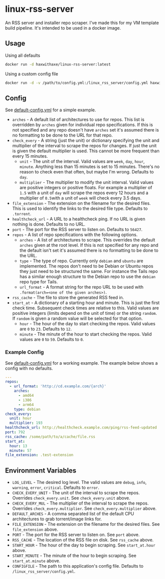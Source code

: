 # linux-rss-server
An RSS server and installer repo scraper. I've made this for my VM template build pipeline. It's intended to be used in a docker image.

## Usage
Using all defaults
```sh
docker run -d haxwithaxe/linux-rss-server:latest
```

Using a custom config file
```sh
docker run -d -v /path/to/config.yml:/linux_rss_server/config.yml haxwithaxe/linux-rss-server:latest
```

## Config
See [default-config.yml](default-config.yml) for a simple example.

- `arches` - A default list of architectures to use for repos. This list is overridden by `arches` given for individual repo specifications. If this is not specified and any repo doesn't have `arches` set it's assumed there is no formatting to be done to the URL for that repo.
- `check_every` - A string (just the unit) or dictionary specifying the unit and multiplier of the interval to scrape the repos for changes. If just the unit is given the default multiplier is used. This cannot be more frequent than every 15 minutes.
  - `unit` - The unit of the interval. Valid values are ``week``, ``day``, ``hour``, ``minute``. Anything less than 15 minutes is set to 15 minutes. There's no reason to check even that often, but maybe I'm wrong. Defaults to ``day``.
  - `multiplier` - The multiplier to modify the unit interval. Valid values are positive integers or positive floats. For example a multiplier of ``1.5`` with a unit of ``day`` will scrape the repos every 12 hours and a multiplier of ``0.5``with a unit of ``week`` will check every 3.5 days.
- `file_extension` - The extension on the filename for the desired files. This is used to identify the links to the desired file type. Defaults to ``.torrent``.
- `healthcheck_url` - A URL to a healthcheck ping. If no URL is given nothing is done. Defaults to no URL.
- `port` - The port for the RSS server to listen on. Defaults to ``56427``.
- `repos` - A list of repo specifications with the following options.
  - `arches` - A list of architectures to scrape. This overrides the default `arches` given at the root level. If this is not specified for any repo and the default isn't set it's assumed there is no formatting to be done to the URL.
  - `type` - The type of repo. Currently only ``debian`` and ``ubuntu`` are implemented. The repos don't need to be Debian or Ubuntu repos they just need to be structured the same. For instance the Tails repo has a similar enough structure to the Debian repo to use the ``debian`` repo type for Tails.
  - `url_format` - A format string for the repo URL to be used with `.format(arch=<one of the given arches>)`.
- `rss_cache` - The file to store the generated RSS feed in.
- `start_at` - A dictionary of a starting hour and minute. This is just the first check time. Subsequent check times are relative to this. Valid values are positive integers (limits depend on the unit of time) or the string ``random``. If ``random`` is given a random value will be selected for that option.
  - `hour` - The hour of the day to start checking the repos. Valid values are ``0`` to ``23``. Defaults to ``12``.
  - `minute` - The minute of the hour to start checking the repos. Valid values are ``0`` to ``59``. Defaults to ``0``.

### Example Config
See [default-config.yml](default-config.yml) for a working example. The example below shows a config with no defaults.
```yaml
---
repos:
  - url_format: 'http://cd.example.com/{arch}'
    arches:
      - amd64
      - i386
      - arm64
    type: debian
check_every:
  unit: hour
  multiplier: 193
healthcheck_url: http://healthcheck.example.com/ping/rss-feed-updated
port: 792
rss_cache: /some/path/to/a/cache/file.rss
start_at:
  hour: 13
  minute: 57
file_extension: .test-extension
```
## Environment Variables
- `LOG_LEVEL` - The desired log level. The valid values are ``debug``, ``info``, ``warning``, ``error``, ``critical``. Defaults to ``error``.
- `CHECK_EVERY_UNIT` - The unit of the interval to scrape the repos. Overrides `check_every.unit`. See `check_every.unit` above.
- `CHECK_EVERY_MUL` - The multiplier of the interval to scrape the repos. Overrides `check_every.multiplier`. See `check_every.multiplier` above.
- `DEFAULT_ARCHES` - A comma separated list of the default CPU architectures to grab torrent/image links for.
- `FILE_EXTENSION` - The extension on the filename for the desired files. See `file_extension` above.
- `PORT` - The port for the RSS server to listen on. See `port` above.
- `RSS_CACHE` - The location of the RSS file on disk. See `rss_cache` above.
- `START_HOUR` - The hour of the day to begin scraping. See `start_at.hour` above.
- `START_MINUTE` - The minute of the hour to begin scraping. See `start_at.minute` above.
- `CONFIGFILE` - The path to this application's config file. Defaults to ``/linux_rss_server/config.yml``.
